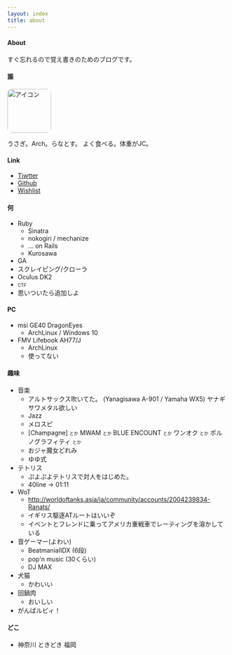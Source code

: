 ```yaml
---
layout: index
title: about
---
```


#### About
すぐ忘れるので覚え書きのためのブログです。

#### 誰

<a href="https://twitter.com/Ranats85"><img align='bottom' src='https://pbs.twimg.com/profile_images/625003062336204800/aT0IGkPy.png' width=100px style="border-radius:10px;-webkit-border-radius:10px;-moz-border-radius:10px" alt='アイコン'></a>

うさぎ。Arch。らなとす。
よく食べる。体重がJC。

#### Link
- [Tiwtter](https://twitter.com/Ranats85)
- [Github](https://github.com/Ranats)
- [Wishlist](http://www.amazon.co.jp/registry/wishlist/1YM9QBHU730RY)

#### 何
- Ruby
    - Sinatra
    - nokogiri / mechanize
    - ... on Rails
	- Kurosawa
- GA
- スクレイピング/クローラ
- Oculus DK2
- <font size=1.2em>CTF</font>
- 思いついたら追加しよ

#### PC
- msi GE40 DragonEyes
	- ArchLinux / Windows 10
- FMV Lifebook AH77/J
	- ArchLinux
	- 使ってない

#### 趣味
- 音楽
	- アルトサックス吹いてた。
		(Yanagisawa A-901 / Yamaha WX5)
		ヤナギサワメタル欲しい
	- Jazz
	- メロスピ
	- [Champagne] <font size=1em>とか</font> MWAM <font size=1em>とか</font> BLUE ENCOUNT <font size=1em>とか</font> ワンオク <font size=1em>とか</font> ポルノグラフィティ <font size=1em>とか</font>
	- おジャ魔女どれみ
	- ゆゆ式
- テトリス
	- ぷよぷよテトリスで対人をはじめた。
	- 40line -> 01:11
- WoT
    - http://worldoftanks.asia/ja/community/accounts/2004239834-Ranats/
    - イギリス駆逐ATルートはいいぞ
    - イベントとフレンドに乗ってアメリカ重戦車でレーティングを溶かしている
- 音ゲーマー(よわい)
	- BeatmaniaIIDX (6段)
	- pop'n music (30くらい)
	- DJ MAX
- 犬猫
    - かわいい
- 回鍋肉
    - おいしい
- がんばルビィ！

#### どこ
- 神奈川 ときどき 福岡
